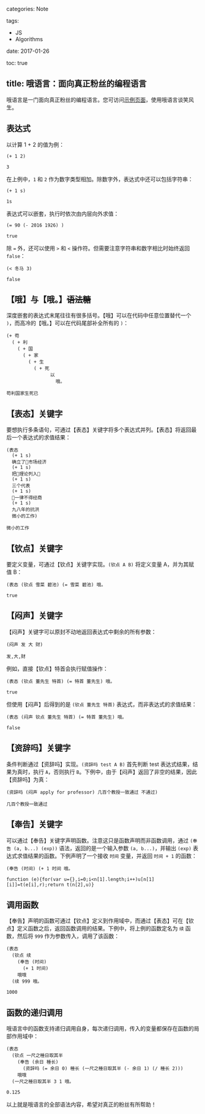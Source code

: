 categories: Note

tags:

- JS
- Algorithms

date: 2017-01-26

toc: true

title: 哦语言：面向真正粉丝的编程语言
---

哦语言是一门面向真正粉丝的编程语言。您可访问[示例页面](http://ewind.us/h5/ove-lang/demo/)，使用哦语言谈笑风生。

<!--more-->

## 表达式
以计算 1 + 2 的值为例：

``` text
(+ 1 2)
```

``` text
3
```


在上例中，`1` 和 `2` 作为数字类型相加。除数字外，表达式中还可以包括字符串：

``` text
(+ 1 s)
```

``` text
1s
```

表达式可以嵌套，执行时依次由内层向外求值：

``` text
(= 90 (- 2016 1926) )
```

``` text
true
```

除 `=` 外，还可以使用 `>` 和 `<` 操作符。但需要注意字符串和数字相比时始终返回 `false`：

``` text
(< 冬马 3)
```

``` text
false
```

## 【哦】与【哦。】<del>语法糖</del>
深度嵌套的表达式末尾往往有很多括号。【哦】可以在代码中任意位置替代一个 `)`，而高冷的【哦。】可以在代码尾部补全所有的 `)`：

``` text
(+ 苟
  ( + 利
    ( + 国
      ( + 家
        ( + 生
          ( + 死
                以
                  哦。
```

``` text
苟利国家生死已
```

## 【表态】关键字
要想执行多条语句，可通过【表态】关键字将多个表达式并列。【表态】将返回最后一个表达式的求值结果：

``` text
(表态
  (+ 1 s)
  确立了🙂市场经济
  (+ 1 s)
  把🙂理论列入🙂
  (+ 1 s)
  三个代表
  (+ 1 s)
  🙂一律不得经商
  (+ 1 s)
  九八年的抗洪
  微小的工作)
```

``` text
微小的工作
```

## 【钦点】关键字
要定义变量，可通过【钦点】关键字实现。`(钦点 A B)` 将定义变量 A，并为其赋值 B：

``` text
(表态 (钦点 雪菜 碧池) (= 雪菜 碧池) 哦。
```

``` text
true
```

## 【闷声】关键字
【闷声】关键字可以原封不动地返回表达式中剩余的所有参数：

``` text
(闷声 发 大 财)
```

``` text
发,大,财
```

例如，直接【钦点】特首会执行赋值操作：

``` text
(表态 (钦点 董先生 特首) (= 特首 董先生) 哦。
```

``` text
true
```

但使用【闷声】后得到的是 `(钦点 董先生 特首)` 表达式，而非表达式的求值结果：

``` text
(表态 (闷声 钦点 董先生 特首) (= 特首 董先生) 哦。
```

``` text
false
```


## 【资辞吗】关键字
条件判断通过【资辞吗】实现。`(资辞吗 test A B)` 首先判断 test 表达式结果，结果为真时，执行 `A`，否则执行 `B`。下例中，由于【闷声】返回了非空的结果，因此【资辞吗】为真：

``` text
(资辞吗 (闷声 apply for professor) 几百个教授一致通过 不通过)
```

``` text
几百个教授一致通过
```

## 【奉告】关键字
可以通过【奉告】关键字声明函数。注意这只是函数声明而非函数调用，通过 `(奉告 (a, b...) (exp))` 语法，返回的是一个输入参数 `(a, b...)`，并输出 `(exp)` 表达式求值结果的函数。下例声明了一个接收 `时间` 变量，并返回 `时间 + 1` 的函数：

``` text
(奉告 (时间) (+ 1 时间 哦。
```

``` text
function (e){for(var u={},i=0;i<n[1].length;i++)u[n[1][i]]=t(e[i],r);return t(n[2],u)}
```

## 调用函数
【奉告】声明的函数可通过【钦点】定义到作用域中，而通过【表态】可在【钦点】定义函数之后，返回函数调用的结果。下例中，将上例的函数定名为 `续` 函数，然后将 `999` 作为参数传入，调用了该函数：

``` text
(表态
  (钦点 续
    (奉告 (时间)
      (+ 1 时间)
    哦哦
  (续 999 哦。
```

``` text
1000
```

## 函数的递归调用
哦语言中的函数支持递归调用自身，每次递归调用，传入的变量都保存在函数的局部作用域中：

``` text
(表态
  (钦点 一尺之棰日取其半
    (奉告 (余日 棰长)
      (资辞吗 (= 余日 0) 棰长 (一尺之棰日取其半 (- 余日 1) (/ 棰长 2)))
    哦哦
  (一尺之棰日取其半 3 1 哦。
```

``` text
0.125
```

以上就是哦语言的全部语法内容，希望对真正的粉丝有所帮助！